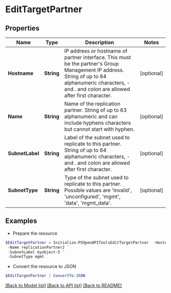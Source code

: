 # EditTargetPartner
## Properties

Name | Type | Description | Notes
------------ | ------------- | ------------- | -------------
**Hostname** | **String** | IP address or hostname of partner interface. This must be the partner&#39;s Group Management IP address. String of up to 64 alphanumeric characters, - and . and colon are allowed after first character. | [optional] 
**Name** | **String** | Name of the replication partner. String of up to 63 alphanumeric and can include hyphens characters but cannot start with hyphen. | [optional] 
**SubnetLabel** | **String** | Label of the subnet used to replicate to this partner. String of up to 64 alphanumeric characters, - and . and colon are allowed after first character. | [optional] 
**SubnetType** | **String** | Type of the subnet used to replicate to this partner. Possible values are &#39;invalid&#39;, &#39;unconfigured&#39;, &#39;mgmt&#39;, &#39;data&#39;, &#39;mgmt_data&#39;. | [optional] 

## Examples

- Prepare the resource
```powershell
$EditTargetPartner = Initialize-PSOpenAPIToolsEditTargetPartner  -Hostname 15.213.204.164 `
 -Name replicationPartner2 `
 -SubnetLabel myobject-5 `
 -SubnetType mgmt
```

- Convert the resource to JSON
```powershell
$EditTargetPartner | ConvertTo-JSON
```

[[Back to Model list]](../README.md#documentation-for-models) [[Back to API list]](../README.md#documentation-for-api-endpoints) [[Back to README]](../README.md)

